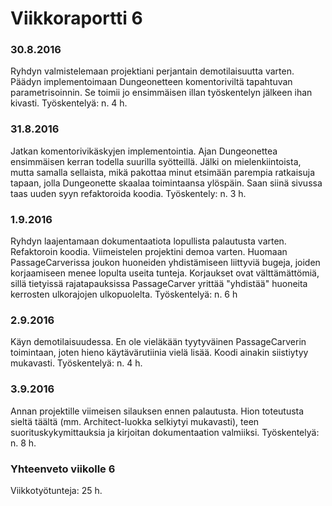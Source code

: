 Viikkoraportti 6
================

### 30.8.2016

Ryhdyn valmistelemaan projektiani perjantain demotilaisuutta varten. Päädyn implementoimaan Dungeonetteen komentoriviltä tapahtuvan parametrisoinnin. Se toimii jo ensimmäisen illan työskentelyn jälkeen ihan kivasti. 
Työskentelyä: n. 4 h.

### 31.8.2016

Jatkan komentorivikäskyjen implementointia. Ajan Dungeonettea ensimmäisen kerran todella suurilla syötteillä. Jälki on mielenkiintoista, mutta samalla sellaista, mikä pakottaa minut etsimään parempia ratkaisuja tapaan, jolla Dungeonette skaalaa toimintaansa ylöspäin. Saan siinä sivussa taas uuden syyn refaktoroida koodia.
Työskentely: n. 3 h.

### 1.9.2016

Ryhdyn laajentamaan dokumentaatiota lopullista palautusta varten. Refaktoroin koodia. Viimeistelen projektini demoa varten. Huomaan PassageCarverissa joukon huoneiden yhdistämiseen liittyviä bugeja, joiden korjaamiseen menee lopulta useita tunteja. Korjaukset ovat välttämättömiä, sillä tietyissä rajatapauksissa PassageCarver yrittää "yhdistää" huoneita kerrosten ulkorajojen ulkopuolelta.
Työskentelyä: n. 6 h

### 2.9.2016

Käyn demotilaisuudessa. En ole vieläkään tyytyväinen PassageCarverin toimintaan, joten hieno käytävärutiinia vielä lisää. Koodi ainakin siistiytyy mukavasti.
Työskentelyä: n. 4 h.

### 3.9.2016

Annan projektille viimeisen silauksen ennen palautusta. Hion toteutusta sieltä täältä (mm. Architect-luokka selkiytyi mukavasti), teen suorituskykymittauksia ja kirjoitan dokumentaation valmiiksi.
Työskentelyä: n. 8 h.

### Yhteenveto viikolle 6
Viikkotyötunteja: 25 h.
